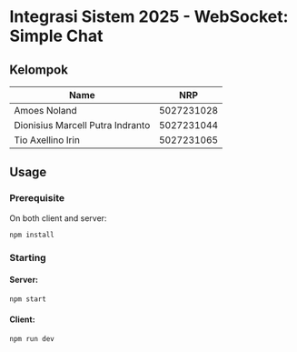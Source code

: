 # Integrasi Sistem 2025 - WebSocket: Simple Chat

## Kelompok

| Name                    | NRP        |
|-------------------------|------------|
| Amoes Noland            | 5027231028 |
| Dionisius Marcell Putra Indranto | 5027231044 |
| Tio Axellino Irin | 5027231065 |

## Usage

### Prerequisite

On both client and server:
```sh
npm install
```

### Starting

#### Server:
```sh
npm start
```

#### Client:
```sh
npm run dev
```